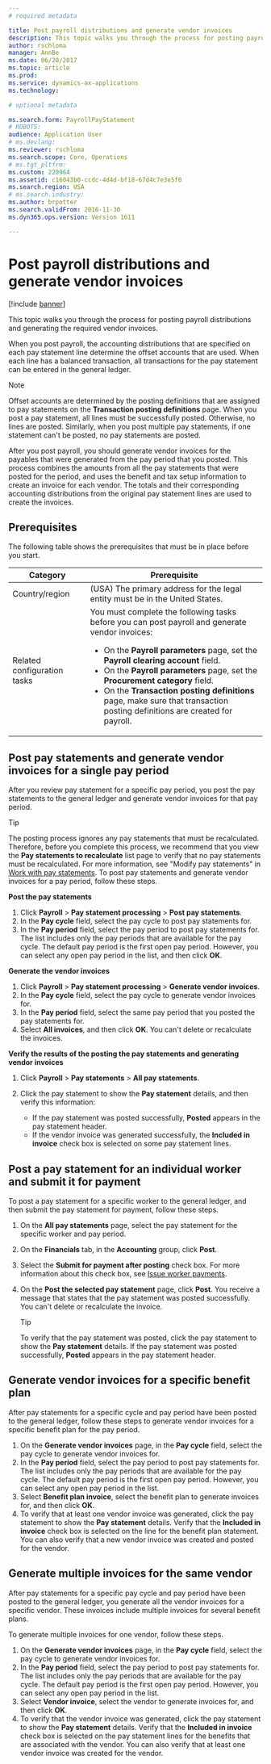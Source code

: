 ```yaml
---
# required metadata

title: Post payroll distributions and generate vendor invoices
description: This topic walks you through the process for posting payroll distributions and generating the required vendor invoices.
author: rschloma
manager: AnnBe
ms.date: 06/20/2017
ms.topic: article
ms.prod: 
ms.service: dynamics-ax-applications
ms.technology: 

# optional metadata

ms.search.form: PayrollPayStatement
# ROBOTS: 
audience: Application User
# ms.devlang: 
ms.reviewer: rschloma
ms.search.scope: Core, Operations
# ms.tgt_pltfrm: 
ms.custom: 220964
ms.assetid: c16043b0-ccdc-4d4d-bf18-67d4c7e3e5f0
ms.search.region: USA
# ms.search.industry: 
ms.author: brpotter
ms.search.validFrom: 2016-11-30
ms.dyn365.ops.version: Version 1611

---
```


# Post payroll distributions and generate vendor invoices

[!include [banner](../../includes/banner.md)]

This topic walks you through the process for posting payroll distributions and generating the required vendor invoices.

When you post payroll, the accounting distributions that are specified on each pay statement line determine the offset accounts that are used. When each line has a balanced transaction, all transactions for the pay statement can be entered in the general ledger.

> [!NOTE]
> Offset accounts are determined by the posting definitions that are assigned to pay statements on the **Transaction posting definitions** page. When you post a pay statement, all lines must be successfully posted. Otherwise, no lines are posted. Similarly, when you post multiple pay statements, if one statement can't be posted, no pay statements are posted.

After you post payroll, you should generate vendor invoices for the payables that were generated from the pay period that you posted. This process combines the amounts from all the pay statements that were posted for the period, and uses the benefit and tax setup information to create an invoice for each vendor. The totals and their corresponding accounting distributions from the original pay statement lines are used to create the invoices.

## Prerequisites

The following table shows the prerequisites that must be in place before you start.

<table>
<thead>
<tr>
<th>Category</th>
<th>Prerequisite</th>
</tr>
</thead>
<tbody>
<tr>
<td>Country/region</td>
<td>(USA) The primary address for the legal entity must be in the United States.</td>
</tr>
<tr>
<td>Related configuration tasks</td>
<td>You must complete the following tasks before you can post payroll and generate vendor invoices:
<ul>
<li>On the <strong>Payroll parameters</strong> page, set the <strong>Payroll clearing account</strong> field.</li>
<li>On the <strong>Payroll parameters</strong> page, set the <strong>Procurement category</strong> field.</li>
<li>On the <strong>Transaction posting definitions</strong> page, make sure that transaction posting definitions are created for payroll.</li>
</ul>
</td>
</tr>
</tbody>
</table>

## Post pay statements and generate vendor invoices for a single pay period

After you review pay statement for a specific pay period, you post the pay statements to the general ledger and generate vendor invoices for that pay period.

> [!TIP]
> The posting process ignores any pay statements that must be recalculated. Therefore, before you complete this process, we recommend that you view the **Pay statements to recalculate** list page to verify that no pay statements must be recalculated. For more information, see "Modify pay statements" in [Work with pay statements](noam-usa-pay-statements.md). To post pay statements and generate vendor invoices for a pay period, follow these steps.

**Post the pay statements**

1. Click **Payroll** &gt; **Pay statement processing** &gt; **Post pay statements**.
2. In the **Pay cycle** field, select the pay cycle to post pay statements for.
3. In the **Pay period** field, select the pay period to post pay statements for. The list includes only the pay periods that are available for the pay cycle. The default pay period is the first open pay period. However, you can select any open pay period in the list, and then click **OK**.

**Generate the vendor invoices**

1. Click **Payroll** &gt; **Pay statement processing** &gt; **Generate vendor invoices**.
2. In the **Pay cycle** field, select the pay cycle to generate vendor invoices for.
3. In the **Pay period** field, select the same pay period that you posted the pay statements for.
4. Select **All invoices**, and then click **OK**. You can't delete or recalculate the invoices.

**Verify the results of the posting the pay statements and generating vendor invoices**

1. Click **Payroll** &gt; **Pay statements** &gt; **All pay statements**.
2. Click the pay statement to show the **Pay statement** details, and then verify this information:

    - If the pay statement was posted successfully, **Posted** appears in the pay statement header.
    - If the vendor invoice was generated successfully, the **Included in invoice** check box is selected on some pay statement lines.

## Post a pay statement for an individual worker and submit it for payment

To post a pay statement for a specific worker to the general ledger, and then submit the pay statement for payment, follow these steps.

1. On the **All pay statements** page, select the pay statement for the specific worker and pay period.
2. On the **Financials** tab, in the **Accounting** group, click **Post**.
3. Select the **Submit for payment after posting** check box. For more information about this check box, see [Issue worker payments](noam-usa-issue-worker-payments.md).
4. On the **Post the selected pay statement** page, click **Post**. You receive a message that states that the pay statement was posted successfully. You can't delete or recalculate the invoice.

    > [!TIP]
    > To verify that the pay statement was posted, click the pay statement to show the **Pay statement** details. If the pay statement was posted successfully, **Posted** appears in the pay statement header.

## Generate vendor invoices for a specific benefit plan

After pay statements for a specific cycle and pay period have been posted to the general ledger, follow these steps to generate vendor invoices for a specific benefit plan for the pay period.

1. On the **Generate vendor invoices** page, in the **Pay cycle** field, select the pay cycle to generate vendor invoices for.
2. In the **Pay period** field, select the pay period to post pay statements for. The list includes only the pay periods that are available for the pay cycle. The default pay period is the first open pay period. However, you can select any open pay period in the list.
3. Select **Benefit plan invoice**, select the benefit plan to generate invoices for, and then click **OK**.
4. To verify that at least one vendor invoice was generated, click the pay statement to show the **Pay statement** details. Verify that the **Included in invoice** check box is selected on the line for the benefit plan statement. You can also verify that a new vendor invoice was created and posted for the vendor.

## Generate multiple invoices for the same vendor

After pay statements for a specific pay cycle and pay period have been posted to the general ledger, you generate all the vendor invoices for a specific vendor. These invoices include multiple invoices for several benefit plans.

To generate multiple invoices for one vendor, follow these steps.

1. On the **Generate vendor invoices** page, in the **Pay cycle** field, select the pay cycle to generate vendor invoices for.
2. In the **Pay period** field, select the pay period to post pay statements for. The list includes only the pay periods that are available for the pay cycle. The default pay period is the first open pay period. However, you can select any open pay period in the list.
3. Select **Vendor invoice**, select the vendor to generate invoices for, and then click **OK**.
4. To verify that the vendor invoice was generated, click the pay statement to show the **Pay statement** details. Verify that the **Included in invoice** check box is selected on the pay statement lines for the benefits that are associated with the vendor. You can also verify that at least one vendor invoice was created for the vendor.
